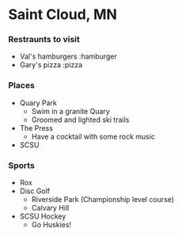 # Saint Cloud, MN

### Restraunts to visit
- Val's hamburgers :hamburger
- Gary's pizza :pizza

### Places
- Quary Park
  - Swim in a granite Quary
  - Groomed and lighted ski trails
- The Press
  - Have a cocktail with some rock music
- SCSU  

### Sports
- Rox
- Disc Golf
  - Riverside Park (Championship level course)
  - Calvary Hill	
- SCSU Hockey
  - Go Huskies!
